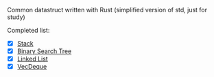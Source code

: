 Common datastruct written with Rust (simplified version of std, just for study)

Completed list:

- [x] [Stack](src/stack.rs)
- [x] [Binary Search Tree](src/binary_search_tree.rs)
- [x] [Linked List](src/linked_list.rs)
- [x] [VecDeque](src/vec_deque.rs)